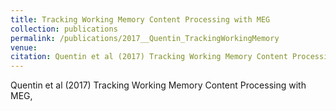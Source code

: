 ```yaml
---
title: Tracking Working Memory Content Processing with MEG
collection: publications
permalink: /publications/2017__Quentin_TrackingWorkingMemory
venue: 
citation: Quentin et al (2017) Tracking Working Memory Content Processing with MEG, <i></i>
---
```

Quentin et al (2017) Tracking Working Memory Content Processing with MEG, <i></i>
